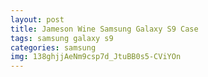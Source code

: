 ```yaml
---
layout: post
title: Jameson Wine Samsung Galaxy S9 Case
tags: samsung galaxy s9
categories: samsung
img: 138ghjjAeNm9csp7d_JtuBB0s5-CViYOn
---
```


